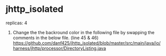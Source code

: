 # jhttp_isolated
replicas: 4

1. Change the the backround color in the following file by swapping the comments in the below file. (line 45 & 46) 
https://github.com/danf425/jhttp_isolated/blob/master/src/main/java/io/harness/jhttp/processor/DirectoryListing.java
